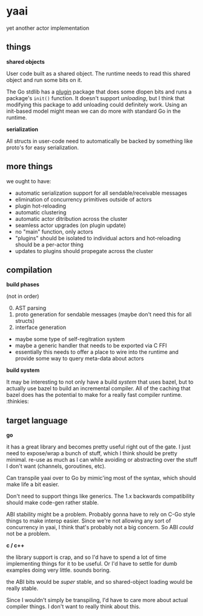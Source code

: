 # yaai

yet another actor implementation


## things

__shared objects__

User code built as a shared object. The runtime needs to read this shared
object and run some bits on it.

The Go stdlib has a [plugin](https://pkg.go.dev/plugin) package that does
some dlopen bits and runs a package's `init()` function. It doesn't support
_unloading_, but I think that modifying this package to add unloading could
definitely work. Using an init-based model might mean we can do more with
standard Go in the runtime.

__serialization__

All structs in user-code need to automatically be backed by something like
proto's for easy serialization.

## more things

we ought to have:

  + automatic serialization support for all sendable/receivable messages
  + elimination of concurrency primitives outside of actors
  + plugin hot-reloading 
  + automatic clustering
  + automatic actor ditribution across the cluster
  + seamless actor upgrades (on plugin update)
  + no "main" function, only actors
  + "plugins" should be isolated to individual actors and hot-reloading
    should be a per-actor thing
  + updates to plugins should propegate across the cluster

## compilation

__build phases__

(not in order)

0. AST parsing
1. proto generation for sendable messages (maybe don't need this for all structs)
2. interface generation
  + maybe some type of self-regitration system
  + maybe a generic handler that needs to be exported via C FFI
  + essentially this needs to offer a place to wire into the runtime and
    provide some way to query meta-data about actors

__build system__

It may be interesting to not only have a build _system_ that uses bazel,
but to actually use bazel to build an incremental compiler. All of the
caching that bazel does has the potential to make for a really fast
compiler runtime. :thinkies:

## target language

__go__

it has a great library and becomes pretty useful right out of the gate.
I just need to expose/wrap a bunch of stuff, which I think should be
pretty minimal. re-use as much as I can while avoiding or abstracting over
the stuff I don't want (channels, goroutines, etc).

Can transpile yaai over to Go by mimic'ing most of the syntax, which should
make life a bit easier.

Don't need to support things like generics. The 1.x backwards compatibility
should make code-gen rather stable.

ABI stability might be a problem. Probably gonna have to rely on C-Go style
things to make interop easier. Since we're not allowing any sort of
concurrency in yaai, I think that's probably not a big concern. So ABI
_could_ not be a problem.

__c / c++__

the library support is crap, and so I'd have to spend a lot of time
implementing things for it to be useful. Or I'd have to settle for
dumb examples doing very little. sounds boring.

the ABI bits would be _super_ stable, and so shared-object loading
would be really stable.

Since I wouldn't simply be transpiling, I'd have to care more about
actual compiler things. I don't want to really think about this.
